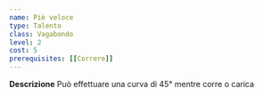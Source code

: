 ```yaml
---
name: Piè veloce
type: Talento
class: Vagabondo
level: 2
cost: 5
prerequisites: [[Correre]]
---
```


**Descrizione**
Può effettuare una curva di 45° mentre corre o carica